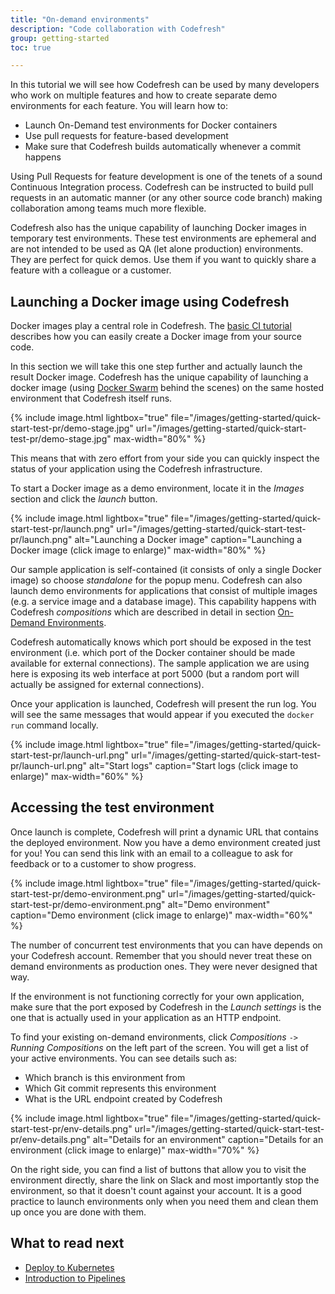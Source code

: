 ```yaml
---
title: "On-demand environments"
description: "Code collaboration with Codefresh"
group: getting-started
toc: true

---
```


In this tutorial we will see how Codefresh can be used by many developers who work on multiple features and how to create separate demo environments for each feature. You will learn how to:

* Launch On-Demand test environments for Docker containers
* Use pull requests for feature-based development
* Make sure that Codefresh builds automatically whenever a commit happens

Using Pull Requests for feature development is one of the tenets of a sound Continuous Integration process.
Codefresh can be instructed to build pull requests in an automatic manner (or any other source code branch) making
collaboration among teams much more flexible.

Codefresh also has the unique capability of launching Docker images in temporary test environments. These test environments
are ephemeral and are not intended to be used as QA (let alone production) environments. They are perfect
for quick demos. Use them
if you want to quickly share a feature with a colleague or a customer.

## Launching a Docker image using Codefresh

Docker images play a central role in Codefresh. The [basic CI tutorial]({{site.baseurl}}/docs/getting-started/create-a-basic-pipeline/) describes how you can easily create a Docker image from your source code.

In this section we will take this one step further and actually launch the result Docker image.
Codefresh has the unique capability of launching a docker image (using [Docker Swarm](https://docs.docker.com/engine/swarm/) behind the scenes) on the same hosted environment that Codefresh itself runs.

{% include 
image.html 
lightbox="true" 
file="/images/getting-started/quick-start-test-pr/demo-stage.jpg" 
url="/images/getting-started/quick-start-test-pr/demo-stage.jpg" 
max-width="80%" 
%}

This means that with zero effort from your side you can quickly inspect the status of your application using the Codefresh infrastructure. 






To start a Docker image as a demo environment, locate it in the *Images* section and click the *launch* button.

{% include 
image.html 
lightbox="true" 
file="/images/getting-started/quick-start-test-pr/launch.png" 
url="/images/getting-started/quick-start-test-pr/launch.png" 
alt="Launching a Docker image" 
caption="Launching a Docker image (click image to enlarge)" 
max-width="80%" 
%}


Our sample application is self-contained (it consists of only a single Docker image) so choose *standalone* for the popup menu. Codefresh can also launch demo environments for applications that consist of multiple images (e.g. a service image and a database image). This capability happens with Codefresh *compositions* which are described in detail in section [On-Demand Environments]({{site.baseurl}}/docs/on-demand-test-environment/create-composition/).

Codefresh automatically knows which port should be exposed in the test environment
(i.e. which port of the Docker container should be made available for external connections). The sample application we are using here is exposing its web interface at port 5000 (but a random port will actually be assigned for external connections).

Once your application is launched, Codefresh will present the run log. You will see the same messages that would appear if you executed the `docker run` command locally. 

{% include 
image.html 
lightbox="true" 
file="/images/getting-started/quick-start-test-pr/launch-url.png" 
url="/images/getting-started/quick-start-test-pr/launch-url.png" 
alt="Start logs" 
caption="Start logs (click image to enlarge)" 
max-width="60%" 
%}

## Accessing the test environment

Once launch is complete, Codefresh will print a dynamic URL that contains the deployed environment. Now you have a demo environment created just for you! You can send this link with an email to a colleague to ask for feedback or to a customer to show progress.



{% include 
image.html 
lightbox="true" 
file="/images/getting-started/quick-start-test-pr/demo-environment.png" 
url="/images/getting-started/quick-start-test-pr/demo-environment.png" 
alt="Demo environment" 
caption="Demo environment (click image to enlarge)" 
max-width="60%" 
%}


The number of concurrent test environments that you can have depends on your Codefresh account. Remember that you should never treat
these on demand environments as production ones. They were never designed that way.

If the environment is not functioning correctly for your own application, make sure that the port exposed by Codefresh in the *Launch settings* is the one that is actually used in your application as an HTTP endpoint. 

To find your existing on-demand environments, click *Compositions* `->` *Running Compositions* on the left part of the screen. You will get a list of your active environments. You can see details such as:

* Which branch is this environment from
* Which Git commit represents this environment
* What is the URL endpoint created by Codefresh

{% include 
image.html 
lightbox="true" 
file="/images/getting-started/quick-start-test-pr/env-details.png" 
url="/images/getting-started/quick-start-test-pr/env-details.png" 
alt="Details for an environment" 
caption="Details for an environment (click image to enlarge)" 
max-width="70%" 
%}

On the right side, you can find a list of buttons that allow you to visit the environment directly, share the link on Slack and most importantly stop the environment, so that it doesn't count against your account. It is a good practice to launch environments only when you need them and clean them up once you are done with them.

## What to read next

* [Deploy to Kubernetes]({{site.baseurl}}/docs/getting-started/deployment-to-kubernetes-quick-start-guide/)
* [Introduction to Pipelines]({{site.baseurl}}/docs/configure-ci-cd-pipeline/introduction-to-codefresh-pipelines/)



